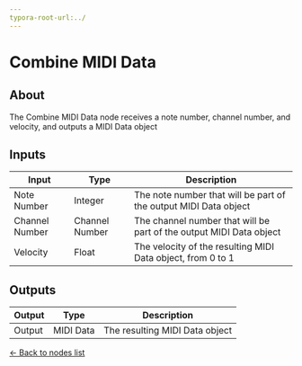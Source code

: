 ```yaml
---
typora-root-url:../
---
```


# Combine MIDI Data

## About

The Combine MIDI Data node receives a note number, channel number, and velocity, and outputs a MIDI Data object

## Inputs
Input | Type | Description
------------ | ------|-------
Note Number | Integer | The note number that will be part of the output MIDI Data object
Channel Number | Channel Number | The channel number that will be part of the output MIDI Data object
Velocity | Float | The velocity of the resulting MIDI Data object, from 0 to 1

## Outputs
Output | Type| Description
------------ | -------|------
Output | MIDI Data | The resulting MIDI Data object

[<- Back to nodes list](Nodes)
